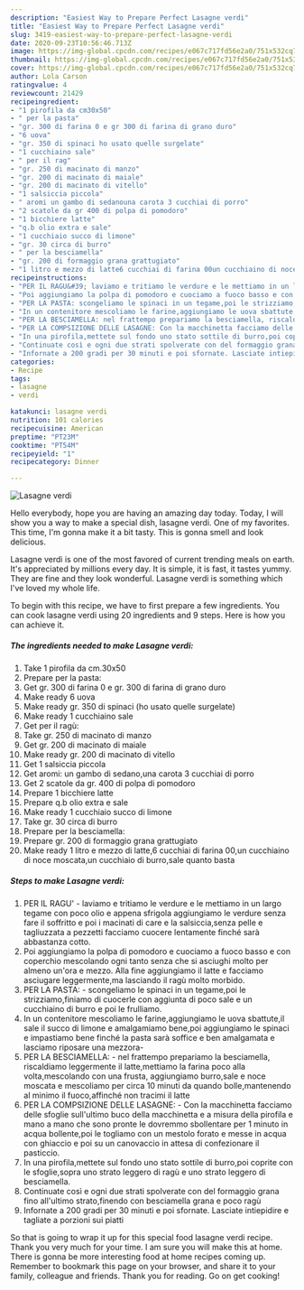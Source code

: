 ```yaml
---
description: "Easiest Way to Prepare Perfect Lasagne verdi"
title: "Easiest Way to Prepare Perfect Lasagne verdi"
slug: 3419-easiest-way-to-prepare-perfect-lasagne-verdi
date: 2020-09-23T10:56:46.713Z
image: https://img-global.cpcdn.com/recipes/e067c717fd56e2a0/751x532cq70/lasagne-verdi-recipe-main-photo.jpg
thumbnail: https://img-global.cpcdn.com/recipes/e067c717fd56e2a0/751x532cq70/lasagne-verdi-recipe-main-photo.jpg
cover: https://img-global.cpcdn.com/recipes/e067c717fd56e2a0/751x532cq70/lasagne-verdi-recipe-main-photo.jpg
author: Lola Carson
ratingvalue: 4
reviewcount: 21429
recipeingredient:
- "1 pirofila da cm30x50"
- " per la pasta"
- "gr. 300 di farina 0 e gr 300 di farina di grano duro"
- "6 uova"
- "gr. 350 di spinaci ho usato quelle surgelate"
- "1 cucchiaino sale"
- " per il rag"
- "gr. 250 di macinato di manzo"
- "gr. 200 di macinato di maiale"
- "gr. 200 di macinato di vitello"
- "1 salsiccia piccola"
- " aromi un gambo di sedanouna carota 3 cucchiai di porro"
- "2 scatole da gr 400 di polpa di pomodoro"
- "1 bicchiere latte"
- "q.b olio extra e sale"
- "1 cucchiaio succo di limone"
- "gr. 30 circa di burro"
- " per la besciamella"
- "gr. 200 di formaggio grana grattugiato"
- "1 litro e mezzo di latte6 cucchiai di farina 00un cucchiaino di noce moscataun cucchiaio di burrosale quanto basta"
recipeinstructions:
- "PER IL RAGU&#39; laviamo e tritiamo le verdure e le mettiamo in un largo tegame con poco olio e appena sfrigola aggiungiamo le verdure senza fare il soffritto e poi i macinati di care e la salsiccia,senza pelle e tagliuzzata a pezzetti facciamo cuocere lentamente finché sarà abbastanza cotto."
- "Poi aggiungiamo la polpa di pomodoro e cuociamo a fuoco basso e con coperchio mescolando ogni tanto senza che si asciughi molto per almeno un&#39;ora e mezzo. Alla fine aggiungiamo il latte e facciamo asciugare leggermente,ma lasciando il ragù molto morbido."
- "PER LA PASTA: scongeliamo le spinaci in un tegame,poi le strizziamo,finiamo di cuocerle con aggiunta di poco sale e un cucchiaino di burro e poi le frulliamo."
- "In un contenitore mescoliamo le farine,aggiungiamo le uova sbattute,il sale il succo di limone e amalgamiamo bene,poi aggiungiamo le spinaci e impastiamo bene finché la pasta sarà soffice e ben amalgamata e lasciamo riposare una mezzora-"
- "PER LA BESCIAMELLA: nel frattempo prepariamo la besciamella, riscaldiamo leggermente il latte,mettiamo la farina poco alla volta,mescolando con una frusta, aggiungiamo burro,sale e noce moscata e mescoliamo per circa 10 minuti da quando bolle,mantenendo al minimo il fuoco,affinché non tracimi il latte"
- "PER LA COMPSIZIONE DELLE LASAGNE: Con la macchinetta facciamo delle sfoglie sull&#39;ultimo buco della macchinetta e a misura della pirofila e mano a mano che sono pronte le dovremmo sbollentare per 1 minuto in acqua bollente,poi le togliamo con un mestolo forato e messe in acqua con ghiaccio e poi su un canovaccio in attesa di confezionare il pasticcio."
- "In una pirofila,mettete sul fondo uno stato sottile di burro,poi coprite con le sfoglie,sopra uno strato leggero di ragù e uno strato leggero di besciamella."
- "Continuate così e ogni due strati spolverate con del formaggio grana fino all&#39;ultimo strato,finendo con besciamella grana e poco ragù"
- "Infornate a 200 gradi per 30 minuti e poi sfornate. Lasciate intiepidire e tagliate a porzioni sui piatti"
categories:
- Recipe
tags:
- lasagne
- verdi

katakunci: lasagne verdi 
nutrition: 101 calories
recipecuisine: American
preptime: "PT23M"
cooktime: "PT54M"
recipeyield: "1"
recipecategory: Dinner

---
```



![Lasagne verdi](https://img-global.cpcdn.com/recipes/e067c717fd56e2a0/751x532cq70/lasagne-verdi-recipe-main-photo.jpg)

Hello everybody, hope you are having an amazing day today. Today, I will show you a way to make a special dish, lasagne verdi. One of my favorites. This time, I'm gonna make it a bit tasty. This is gonna smell and look delicious.



Lasagne verdi is one of the most favored of current trending meals on earth. It's appreciated by millions every day. It is simple, it is fast, it tastes yummy. They are fine and they look wonderful. Lasagne verdi is something which I've loved my whole life.


To begin with this recipe, we have to first prepare a few ingredients. You can cook lasagne verdi using 20 ingredients and 9 steps. Here is how you can achieve it.

<!--inarticleads1-->

##### The ingredients needed to make Lasagne verdi:

1. Take 1 pirofila da cm.30x50
1. Prepare  per la pasta:
1. Get gr. 300 di farina 0 e gr. 300 di farina di grano duro
1. Make ready 6 uova
1. Make ready gr. 350 di spinaci (ho usato quelle surgelate)
1. Make ready 1 cucchiaino sale
1. Get  per il ragù:
1. Take gr. 250 di macinato di manzo
1. Get gr. 200 di macinato di maiale
1. Make ready gr. 200 di macinato di vitello
1. Get 1 salsiccia piccola
1. Get  aromi: un gambo di sedano,una carota 3 cucchiai di porro
1. Get 2 scatole da gr. 400 di polpa di pomodoro
1. Prepare 1 bicchiere latte
1. Prepare q.b olio extra e sale
1. Make ready 1 cucchiaio succo di limone
1. Take gr. 30 circa di burro
1. Prepare  per la besciamella:
1. Prepare gr. 200 di formaggio grana grattugiato
1. Make ready 1 litro e mezzo di latte,6 cucchiai di farina 00,un cucchiaino di noce moscata,un cucchiaio di burro,sale quanto basta




<!--inarticleads2-->

##### Steps to make Lasagne verdi:

1. PER IL RAGU&#39; - laviamo e tritiamo le verdure e le mettiamo in un largo tegame con poco olio e appena sfrigola aggiungiamo le verdure senza fare il soffritto e poi i macinati di care e la salsiccia,senza pelle e tagliuzzata a pezzetti facciamo cuocere lentamente finché sarà abbastanza cotto.
1. Poi aggiungiamo la polpa di pomodoro e cuociamo a fuoco basso e con coperchio mescolando ogni tanto senza che si asciughi molto per almeno un&#39;ora e mezzo. Alla fine aggiungiamo il latte e facciamo asciugare leggermente,ma lasciando il ragù molto morbido.
1. PER LA PASTA: - scongeliamo le spinaci in un tegame,poi le strizziamo,finiamo di cuocerle con aggiunta di poco sale e un cucchiaino di burro e poi le frulliamo.
1. In un contenitore mescoliamo le farine,aggiungiamo le uova sbattute,il sale il succo di limone e amalgamiamo bene,poi aggiungiamo le spinaci e impastiamo bene finché la pasta sarà soffice e ben amalgamata e lasciamo riposare una mezzora-
1. PER LA BESCIAMELLA: - nel frattempo prepariamo la besciamella, riscaldiamo leggermente il latte,mettiamo la farina poco alla volta,mescolando con una frusta, aggiungiamo burro,sale e noce moscata e mescoliamo per circa 10 minuti da quando bolle,mantenendo al minimo il fuoco,affinché non tracimi il latte
1. PER LA COMPSIZIONE DELLE LASAGNE: - Con la macchinetta facciamo delle sfoglie sull&#39;ultimo buco della macchinetta e a misura della pirofila e mano a mano che sono pronte le dovremmo sbollentare per 1 minuto in acqua bollente,poi le togliamo con un mestolo forato e messe in acqua con ghiaccio e poi su un canovaccio in attesa di confezionare il pasticcio.
1. In una pirofila,mettete sul fondo uno stato sottile di burro,poi coprite con le sfoglie,sopra uno strato leggero di ragù e uno strato leggero di besciamella.
1. Continuate così e ogni due strati spolverate con del formaggio grana fino all&#39;ultimo strato,finendo con besciamella grana e poco ragù
1. Infornate a 200 gradi per 30 minuti e poi sfornate. Lasciate intiepidire e tagliate a porzioni sui piatti




So that is going to wrap it up for this special food lasagne verdi recipe. Thank you very much for your time. I am sure you will make this at home. There is gonna be more interesting food at home recipes coming up. Remember to bookmark this page on your browser, and share it to your family, colleague and friends. Thank you for reading. Go on get cooking!
